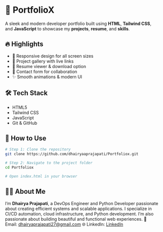 # 🌟 PortfolioX

A sleek and modern developer portfolio built using **HTML**, **Tailwind CSS**, and **JavaScript** to showcase my **projects**, **resume**, and **skills**.

## 🔥 Highlights

* 📱 Responsive design for all screen sizes
* 💼 Project gallery with live links
* 📄 Resume viewer & download option
* 💬 Contact form for collaboration
* ✨ Smooth animations & modern UI

## 🛠️ Tech Stack

* HTML5
* Tailwind CSS
* JavaScript
* Git & GitHub

## 🧾 How to Use

```bash
# Step 1: Clone the repository
git clone https://github.com/dhairyaaprajapati/Portfoliox.git

# Step 2: Navigate to the project folder
cd Portfoliox

# Open index.html in your browser
```

## 🙇‍♂️ About Me

I’m **Dhairya Prajapati**, a DevOps Engineer and Python Developer passionate about creating efficient systems and scalable applications. I specialize in CI/CD automation, cloud infrastructure, and Python development. I’m also passionate about building beautiful and functional web experiences.
📧 Email: [dhairyaprajapati27@gmail.com](mailto:dhairyaprajapati27@gmail.com)
🌐 LinkedIn: [LinkedIn](https://linkedin.com/in/YOUR-USERNAME)
